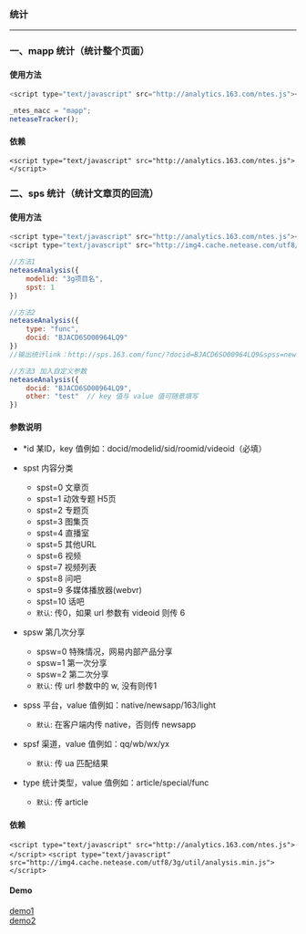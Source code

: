 ### 统计

-------------------------
### 一、mapp 统计（统计整个页面）

#### 使用方法

```js
<script type="text/javascript" src="http://analytics.163.com/ntes.js"></script>

_ntes_nacc = "mapp";
neteaseTracker();

```

#### 依赖
`<script type="text/javascript" src="http://analytics.163.com/ntes.js"></script>`

### 二、sps 统计（统计文章页的回流）

#### 使用方法

```js
<script type="text/javascript" src="http://analytics.163.com/ntes.js"></script>
<script type="text/javascript" src="http://img4.cache.netease.com/utf8/3g/util/analysis.min.js"></script>

//方法1
neteaseAnalysis({
    modelid: "3g项目名",
    spst: 1
})

//方法2
neteaseAnalysis({ 
    type: "func",
    docid: "BJACD6SO00964LQ9"
})
//输出统计link：http://sps.163.com/func/?docid=BJACD6SO00964LQ9&spss=newsapp&spst=0&spsw=1&spsf=qq

//方法3 加入自定义参数 
neteaseAnalysis({ 
    docid: "BJACD6SO00964LQ9", 
    other: "test"  // key 值与 value 值可随意填写
})

```

#### 参数说明
* *id   某ID，key 值例如：docid/modelid/sid/roomid/videoid（必填）
* spst  内容分类
    - spst=0 文章页 
    - spst=1 动效专题 H5页
    - spst=2 专题页
    - spst=3 图集页
    - spst=4 直播室
    - spst=5 其他URL
    - spst=6 视频
    - spst=7 视频列表
    - spst=8 问吧
    - spst=9 多媒体播放器(webvr)
    - spst=10 话吧
    - `默认`: 传0，如果 url 参数有 videoid 则传 6
* spsw  第几次分享 
    - spsw=0 特殊情况，网易内部产品分享
    - spsw=1 第一次分享
    - spsw=2 第二次分享
    - `默认`: 传 url 参数中的 w, 没有则传1
* spss  平台，value 值例如：native/newsapp/163/light
    - `默认`: 在客户端内传 native，否则传 newsapp
* spsf  渠道，value 值例如：qq/wb/wx/yx
    - `默认`: 传 ua 匹配结果

* type 统计类型，value 值例如：article/special/func
    - `默认`: 传 article

#### 依赖
`<script type="text/javascript" src="http://analytics.163.com/ntes.js"></script>`
`<script type="text/javascript" src="http://img4.cache.netease.com/utf8/3g/util/analysis.min.js"></script>`

#### Demo
[demo1](http://f2e.developer.163.com/dizhang/analysis/)<br>
[demo2](http://f2e.developer.163.com/dizhang/analysis/?videoid=123&w=9)


